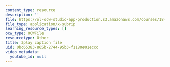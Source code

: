 ```yaml
---
content_type: resource
description: ''
file: https://ol-ocw-studio-app-production.s3.amazonaws.com/courses/18-06sc-linear-algebra-fall-2011/0bc65383865b274495b3f1180e01eccc_2IdtqGM6KWU.srt
file_type: application/x-subrip
learning_resource_types: []
ocw_type: OCWFile
resourcetype: Other
title: 3play caption file
uid: 0bc65383-865b-2744-95b3-f1180e01eccc
video_metadata:
  youtube_id: null
---
```

